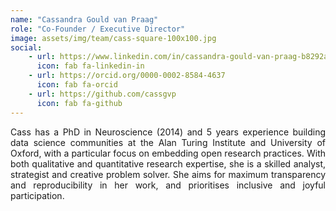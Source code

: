```yaml
---
name: "Cassandra Gould van Praag"
role: "Co-Founder / Executive Director"
image: assets/img/team/cass-square-100x100.jpg
social:
    - url: https://www.linkedin.com/in/cassandra-gould-van-praag-b8292a16/
      icon: fab fa-linkedin-in
    - url: https://orcid.org/0000-0002-8584-4637
      icon: fab fa-orcid
    - url: https://github.com/cassgvp
      icon: fab fa-github
---
```

<div style="text-align: justify">Cass has a PhD in Neuroscience (2014) and 5 years experience building data science communities at the Alan Turing Institute and University of Oxford, with a particular focus on embedding open research practices. With both qualitative and quantitative research expertise, she is a skilled analyst, strategist and creative problem solver. She aims for maximum transparency and reproducibility in her work, and prioritises inclusive and joyful participation.</div>